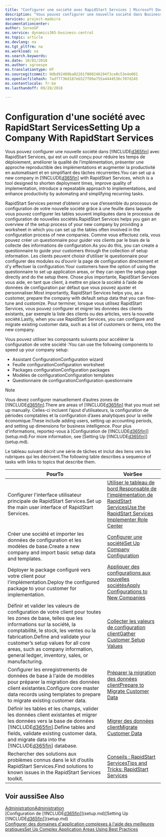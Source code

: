 ```yaml
---
title: "Configurer une société avec RapidStart Services | Microsoft Docs"
description: "Vous pouvez configurer une nouvelle société dans Business Central avec RapidStart Services, qui est un outil conçu pour réduire les temps de déploiement, améliorer la qualité de l’implémentation, présenter une approche reproductible des implémentations et augmenter la productivité en automatisant et en simplifiant des tâches récurrentes."
services: project-madeira
documentationcenter: 
author: SorenGP
ms.service: dynamics365-business-central
ms.topic: article
ms.devlang: na
ms.tgt_pltfrm: na
ms.workload: na
ms.search.keywords: 
ms.date: 10/01/2018
ms.author: sgroespe
ms.translationtype: HT
ms.sourcegitcommit: 9dbd92409ba02281f008246194f3ce0c53e4e001
ms.openlocfilehash: 7adf7736d187eb527f09a755a4444536c707d245
ms.contentlocale: fr-be
ms.lasthandoff: 09/28/2018

---
```

# <a name="setting-up-a-company-with-rapidstart-services"></a><span data-ttu-id="1d985-103">Configuration d'une société avec RapidStart Services</span><span class="sxs-lookup"><span data-stu-id="1d985-103">Setting Up a Company With RapidStart Services</span></span>
<span data-ttu-id="1d985-104">Vous pouvez configurer une nouvelle société dans [!INCLUDE[d365fin](includes/d365fin_md.md)] avec RapidStart Services, qui est un outil conçu pour réduire les temps de déploiement, améliorer la qualité de l’implémentation, présenter une approche reproductible des implémentations et augmenter la productivité en automatisant et en simplifiant des tâches récurrentes.</span><span class="sxs-lookup"><span data-stu-id="1d985-104">You can set up a new company in [!INCLUDE[d365fin](includes/d365fin_md.md)] with RapidStart Services, which is a tool designed to shorten deployment times, improve quality of implementation, introduce a repeatable approach to implementations, and enhance productivity by automating and simplifying recurring tasks.</span></span>  

<span data-ttu-id="1d985-105">RapidStart Services permet d’obtenir une vue d’ensemble du processus de configuration de votre nouvelle société grâce à une feuille dans laquelle vous pouvez configurer les tables souvent impliquées dans le processus de configuration de nouvelles sociétés.</span><span class="sxs-lookup"><span data-stu-id="1d985-105">RapidStart Services helps you gain an overview of the setup process of your new company by providing a worksheet in which you can set up the tables often involved in the configuration process of new companies.</span></span> <span data-ttu-id="1d985-106">Comme vous effectuez cela, vous pouvez créer un questionnaire pour guider vos clients par le biais de la collecte des informations de configuration.</span><span class="sxs-lookup"><span data-stu-id="1d985-106">As you do this, you can create a questionnaire to guide your customers through the collection of setup information.</span></span> <span data-ttu-id="1d985-107">Les clients peuvent choisir d’utiliser le questionnaire pour configurer des modules ou d’ouvrir la page de configuration directement et d'y effectuer la configuration.</span><span class="sxs-lookup"><span data-stu-id="1d985-107">Your customers have the option of using the questionnaire to set up application areas, or they can open the setup page directly and do the setup there.</span></span> <span data-ttu-id="1d985-108">Chose plus importante, RapidStart Services vous aide, en tant que client, à mettre en place la société à l’aide de données de configuration par défaut que vous pouvez ajuster et personnaliser.</span><span class="sxs-lookup"><span data-stu-id="1d985-108">Most importantly, RapidStart Services helps you, as a customer, prepare the company with default setup data that you can fine-tune and customize.</span></span> <span data-ttu-id="1d985-109">Pour terminer, lorsque vous utilisez RapidStart Services, vous pouvez configurer et migrer les données des clients existants, par exemple la liste des clients ou des articles, vers la nouvelle société.</span><span class="sxs-lookup"><span data-stu-id="1d985-109">Lastly, when you use RapidStart Services, you can configure and migrate existing customer data, such as a list of customers or items, into the new company.</span></span>

<span data-ttu-id="1d985-110">Vous pouvez utiliser les composants suivants pour accélérer la configuration de votre société :</span><span class="sxs-lookup"><span data-stu-id="1d985-110">You can use the following components to speed up your company setup:</span></span>  

-   <span data-ttu-id="1d985-111">Assistant Configuration</span><span class="sxs-lookup"><span data-stu-id="1d985-111">Configuration wizard</span></span>  
-   <span data-ttu-id="1d985-112">Feuille configuration</span><span class="sxs-lookup"><span data-stu-id="1d985-112">Configuration worksheet</span></span>  
-   <span data-ttu-id="1d985-113">Packages configuration</span><span class="sxs-lookup"><span data-stu-id="1d985-113">Configuration packages</span></span>  
-   <span data-ttu-id="1d985-114">Modèles de configuration</span><span class="sxs-lookup"><span data-stu-id="1d985-114">Configuration templates</span></span>  
-   <span data-ttu-id="1d985-115">Questionnaire de configuration</span><span class="sxs-lookup"><span data-stu-id="1d985-115">Configuration questionnaire</span></span>  

> [!Note]  
>  <span data-ttu-id="1d985-116">Vous devez configurer manuellement d’autres zones de [!INCLUDE[d365fin](includes/d365fin_md.md)].</span><span class="sxs-lookup"><span data-stu-id="1d985-116">There are areas of [!INCLUDE[d365fin](includes/d365fin_md.md)] that you must set up manually.</span></span> <span data-ttu-id="1d985-117">Celles-ci incluent l’ajout d’utilisateurs, la configuration de périodes comptables et la configuration d’axes analytiques pour la veille économique.</span><span class="sxs-lookup"><span data-stu-id="1d985-117">These include adding users, setting up accounting periods, and setting up dimensions for business intelligence.</span></span> <span data-ttu-id="1d985-118">Pour plus d'informations, reportez-vous à [Configuration de [!INCLUDE[d365fin](includes/d365fin_md.md)]](setup.md).</span><span class="sxs-lookup"><span data-stu-id="1d985-118">For more information, see [Setting Up [!INCLUDE[d365fin](includes/d365fin_md.md)]](setup.md).</span></span>

 <span data-ttu-id="1d985-119">Le tableau suivant décrit une série de tâches et inclut des liens vers les rubriques qui les décrivent.</span><span class="sxs-lookup"><span data-stu-id="1d985-119">The following table describes a sequence of tasks with links to topics that describe them.</span></span>

|<span data-ttu-id="1d985-120">**Pour**</span><span class="sxs-lookup"><span data-stu-id="1d985-120">**To**</span></span>|<span data-ttu-id="1d985-121">**Voir**</span><span class="sxs-lookup"><span data-stu-id="1d985-121">**See**</span></span>|  
|------------|-------------|  
|<span data-ttu-id="1d985-122">Configurer l'interface utilisateur principale de RapidStart Services.</span><span class="sxs-lookup"><span data-stu-id="1d985-122">Set up the main user interface of RapidStart Services.</span></span>|[<span data-ttu-id="1d985-123">Utiliser le tableau de bord Responsable de l'implémentation de RapidStart Services</span><span class="sxs-lookup"><span data-stu-id="1d985-123">Use the RapidStart Services Implementer Role Center</span></span>](admin-how-to-use-the-rapidstart-services-role-center-to-track-progress.md)|  
|<span data-ttu-id="1d985-124">Créer une société et importer les données de configuration et les modèles de base.</span><span class="sxs-lookup"><span data-stu-id="1d985-124">Create a new company and import basic setup data and templates.</span></span>|[<span data-ttu-id="1d985-125">Configurer une société</span><span class="sxs-lookup"><span data-stu-id="1d985-125">Set Up Company Configuration</span></span>](admin-set-up-company-configuration.md)|  
|<span data-ttu-id="1d985-126">Déployer le package configuré vers votre client pour l'implémentation.</span><span class="sxs-lookup"><span data-stu-id="1d985-126">Deploy the configured package to your customer for implementation.</span></span>|[<span data-ttu-id="1d985-127">Appliquer des configurations aux nouvelles sociétés</span><span class="sxs-lookup"><span data-stu-id="1d985-127">Apply Configurations to New Companies</span></span>](admin-apply-configuration-to-new-companies.md)|
|<span data-ttu-id="1d985-128">Définir et valider les valeurs de configuration de votre client pour toutes les zones de base, telles que les informations sur la société, la comptabilité, le stock, les ventes ou la fabrication.</span><span class="sxs-lookup"><span data-stu-id="1d985-128">Define and validate your customer’s setup values for all core areas, such as company information, general ledger, inventory, sales, or manufacturing.</span></span>|[<span data-ttu-id="1d985-129">Collecter les valeurs de configuration client</span><span class="sxs-lookup"><span data-stu-id="1d985-129">Gather Customer Setup Values</span></span>](admin-gather-customer-setup-values.md)|  
|<span data-ttu-id="1d985-130">Configurer les enregistrements de données de base à l'aide de modèles pour préparer la migration des données client existantes.</span><span class="sxs-lookup"><span data-stu-id="1d985-130">Configure core master data records using templates to prepare to migrate existing customer data.</span></span>|[<span data-ttu-id="1d985-131">Préparer la migration des données client</span><span class="sxs-lookup"><span data-stu-id="1d985-131">Prepare to Migrate Customer Data</span></span>](admin-use-templates-to-prepare-customer-data-for-migration.md)|  
|<span data-ttu-id="1d985-132">Définir les tables et les champs, valider les données client existantes et migrer les données vers la base de données [!INCLUDE[d365fin](includes/d365fin_md.md)].</span><span class="sxs-lookup"><span data-stu-id="1d985-132">Define tables and fields, validate existing customer data, and migrate data into the [!INCLUDE[d365fin](includes/d365fin_md.md)] database.</span></span>|[<span data-ttu-id="1d985-133">Migrer des données client</span><span class="sxs-lookup"><span data-stu-id="1d985-133">Migrate Customer Data</span></span>](admin-migrate-customer-data.md)|  
|<span data-ttu-id="1d985-134">Rechercher des solutions aux problèmes connus dans le kit d’outils RapidStart Services.</span><span class="sxs-lookup"><span data-stu-id="1d985-134">Find solutions to known issues in the RapidStart Services toolkit.</span></span>|[<span data-ttu-id="1d985-135">Conseils : RapidStart Services</span><span class="sxs-lookup"><span data-stu-id="1d985-135">Tips and Tricks: RapidStart Services</span></span>](admin-tips-and-tricks-rapidstart-services.md)|  

## <a name="see-also"></a><span data-ttu-id="1d985-136">Voir aussi</span><span class="sxs-lookup"><span data-stu-id="1d985-136">See Also</span></span>  
[<span data-ttu-id="1d985-137">Administration</span><span class="sxs-lookup"><span data-stu-id="1d985-137">Administration</span></span>](admin-setup-and-administration.md)  
<span data-ttu-id="1d985-138">[Configuration de [!INCLUDE[d365fin](includes/d365fin_md.md)]](setup.md)</span><span class="sxs-lookup"><span data-stu-id="1d985-138">[Setting Up [!INCLUDE[d365fin](includes/d365fin_md.md)]](setup.md)</span></span>  
[<span data-ttu-id="1d985-139">Configurer des domaines d'application complexes à l'aide des meilleures pratiques</span><span class="sxs-lookup"><span data-stu-id="1d985-139">Set Up Complex Application Areas Using Best Practices</span></span>](set-up-complex-application-areas-using-best-practices.md)   

